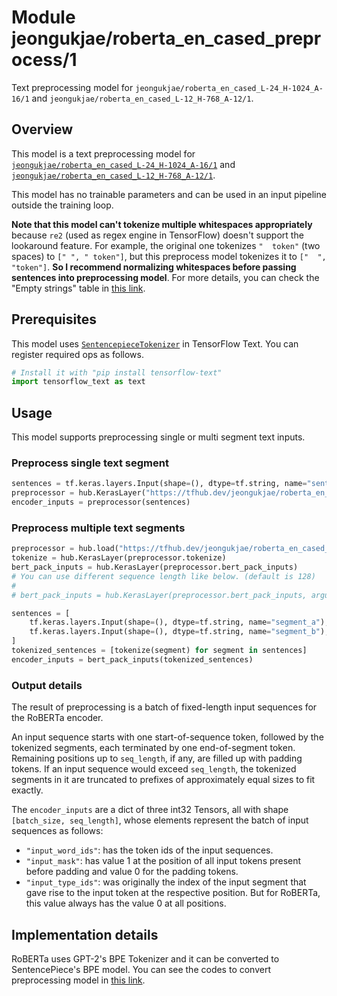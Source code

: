 # Module jeongukjae/roberta_en_cased_preprocess/1

Text preprocessing model for `jeongukjae/roberta_en_cased_L-24_H-1024_A-16/1` and `jeongukjae/roberta_en_cased_L-12_H-768_A-12/1`.

<!-- asset-path: https://storage.googleapis.com/jeongukjae-tf-models/RoBERTa/roberta_en_cased_preprocess.tar.gz -->
<!-- task: text-preprocessing -->
<!-- fine-tunable: false -->
<!-- license: mit -->
<!-- format: saved_model_2 -->
<!-- language: en -->

## Overview

This model is a text preprocessing model for [`jeongukjae/roberta_en_cased_L-24_H-1024_A-16/1`](https://tfhub.dev/jeongukjae/roberta_en_cased_L-24_H-1024_A-16/1) and [`jeongukjae/roberta_en_cased_L-12_H-768_A-12/1`](https://tfhub.dev/jeongukjae/roberta_en_cased_L-12_H-768_A-12/1).

This model has no trainable parameters and can be used in an input pipeline outside the training loop.

**Note that this model can't tokenize multiple whitespaces appropriately** because `re2` (used as regex engine in TensorFlow) doesn't support the lookaround feature. For example, the original one tokenizes `"  token"` (two spaces) to `[" ", " token"]`, but this preprocess model tokenizes it to `["  ", "token"]`. **So I recommend normalizing whitespaces before passing sentences into preprocessing model**. For more details, you can check the "Empty strings" table in [this link](https://github.com/google/re2/wiki/Syntax).

## Prerequisites

This model uses [`SentencepieceTokenizer`](https://www.tensorflow.org/text/api_docs/python/text/SentencepieceTokenizer) in TensorFlow Text. You can register required ops as follows.

```python
# Install it with "pip install tensorflow-text"
import tensorflow_text as text
```

## Usage

This model supports preprocessing single or multi segment text inputs.

### Preprocess single text segment

```python
sentences = tf.keras.layers.Input(shape=(), dtype=tf.string, name="sentences")
preprocessor = hub.KerasLayer("https://tfhub.dev/jeongukjae/roberta_en_cased_preprocess/1")
encoder_inputs = preprocessor(sentences)
```

### Preprocess multiple text segments

```python
preprocessor = hub.load("https://tfhub.dev/jeongukjae/roberta_en_cased_preprocess/1")
tokenize = hub.KerasLayer(preprocessor.tokenize)
bert_pack_inputs = hub.KerasLayer(preprocessor.bert_pack_inputs)
# You can use different sequence length like below. (default is 128)
#
# bert_pack_inputs = hub.KerasLayer(preprocessor.bert_pack_inputs, arguments=dict(seq_length=64))

sentences = [
    tf.keras.layers.Input(shape=(), dtype=tf.string, name="segment_a"),
    tf.keras.layers.Input(shape=(), dtype=tf.string, name="segment_b"),
]
tokenized_sentences = [tokenize(segment) for segment in sentences]
encoder_inputs = bert_pack_inputs(tokenized_sentences)
```

### Output details

The result of preprocessing is a batch of fixed-length input sequences for the RoBERTa encoder.

An input sequence starts with one start-of-sequence token, followed by the tokenized segments, each terminated by one end-of-segment token. Remaining positions up to `seq_length`, if any, are filled up with padding tokens. If an input sequence would exceed `seq_length`, the tokenized segments in it are truncated to prefixes of approximately equal sizes to fit exactly.

The `encoder_inputs` are a dict of three int32 Tensors, all with shape `[batch_size, seq_length]`, whose elements represent the batch of input sequences as follows:

* `"input_word_ids"`: has the token ids of the input sequences.
* `"input_mask"`: has value 1 at the position of all input tokens present before padding and value 0 for the padding tokens.
* `"input_type_ids"`: was originally the index of the input segment that gave rise to the input token at the respective position. But for RoBERTa, this value always has the value 0 at all positions.

## Implementation details

RoBERTa uses GPT-2's BPE Tokenizer and it can be converted to SentencePiece's BPE model. You can see the codes to convert preprocessing model in [this link](https://github.com/jeongukjae/huggingface-to-tfhub/blob/0700fdbf415b622d55d280e2d3939d12c929f5ec/export_roberta.py#L737-L763).
